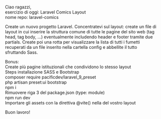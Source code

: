 Ciao ragazzi,  
esercizio di oggi: Laravel Comics Layout  
nome repo: laravel-comics

Create un nuovo progetto Laravel. Concentratevi sul layout: create un file di layout in cui inserire la struttura comune di tutte le pagine del sito web (tag head, tag body, ...) eventualmente includendo header e footer tramite due partials.
Create poi una rotta per visualizzare la lista di tutti i fumetti recuperati da un file inserito nella cartella config e abbellite il tutto sfruttando Sass.

Bonus:  
Create più pagine istituzionali che condividono lo stesso layout  
Steps installazione SASS e Bootstrap  
composer require pacificdev/laravel_9_preset  
php artisan preset:ui bootstrap  
npm i  
Rimuovere riga 3 del package.json (type: module)  
npm run dev  
Importare gli assets con la direttiva @vite() nella  <head> del vostro layout

Buon lavoro!